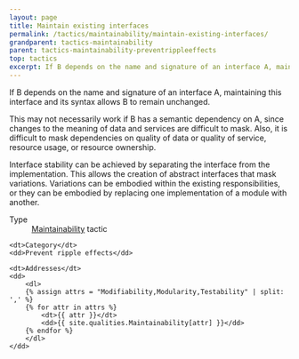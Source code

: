 ```yaml
---
layout: page
title: Maintain existing interfaces
permalink: /tactics/maintainability/maintain-existing-interfaces/
grandparent: tactics-maintainability
parent: tactics-maintainability-preventrippleeffects
top: tactics
excerpt: If B depends on the name and signature of an interface A, maintaining this interface and its syntax allows B to remain unchanged.
---
```


If B depends on the name and signature of an interface A, maintaining this interface and its syntax allows B to remain unchanged.

This may not necessarily work if B has a semantic dependency on A, since changes to the meaning of data and services are difficult to mask. Also, it is
difficult to mask dependencies on quality of data or quality of service, resource usage, or resource ownership.

Interface stability can be achieved by separating the interface from the implementation. This allows the creation of abstract interfaces that mask variations.
Variations can be embodied within the existing responsibilities, or they can be embodied by replacing one implementation of a module with another.

<dl>
    <dt>Type</dt>
    <dd><a href="{{ '/quality/maintainability/' | relative_url }}">Maintainability</a> tactic</dd>
    
    <dt>Category</dt>
    <dd>Prevent ripple effects</dd>
    
    <dt>Addresses</dt>
    <dd>
        <dl>
        {% assign attrs = "Modifiability,Modularity,Testability" | split: ',' %}
        {% for attr in attrs %}
            <dt>{{ attr }}</dt>
            <dd>{{ site.qualities.Maintainability[attr] }}</dd>
        {% endfor %}
        </dl>
    </dd>
</dl>
